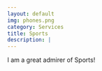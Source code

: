```yaml
---
layout: default
img: phones.png
category: Services
title: Sports
description: |
---
```

I am a great admirer of Sports! <br>
<!-- This template features the 'Lato' font, part of the [Google Web Font library](http://www.google.com/fonts), as well as [icons from Font Awesome](http://fontawesome.io).-->